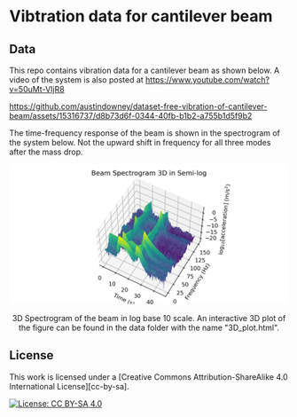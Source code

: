 # Vibtration data for cantilever beam 

## Data

This repo contains vibration data for a cantilever beam as shown below. A video of the system is also posted at https://www.youtube.com/watch?v=50uMt-VIjR8

https://github.com/austindowney/dataset-free-vibration-of-cantilever-beam/assets/15316737/d8b73d6f-0344-40fb-b1b2-a755b1d5f9b2

The time-frequency response of the beam is shown in the spectrogram of the system below. Not the upward shift in frequency for all three modes after the mass drop.

<p align="center">
<img src="media/Spectrogram_3D_Log.png" alt="drawing" width="700"/>
</p>
<p align="center">
3D Spectrogram of the beam in log base 10 scale. An interactive 3D plot of the figure can be found in the data folder with the name "3D_plot.html".
</p>

## License


This work is licensed under a
[Creative Commons Attribution-ShareAlike 4.0 International License][cc-by-sa].

[![License: CC BY-SA 4.0](https://img.shields.io/badge/License-CC_BY--SA_4.0-lightgrey.svg)](https://creativecommons.org/licenses/by-sa/4.0/)










